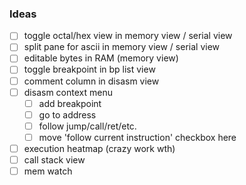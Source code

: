### Ideas
- [ ] toggle octal/hex view in memory view / serial view
- [ ] split pane for ascii in memory view / serial view
- [ ] editable bytes in RAM (memory view)
- [ ] toggle breakpoint in bp list view
- [ ] comment column in disasm view
- [ ] disasm context menu
    - [ ] add breakpoint
    - [ ] go to address
    - [ ] follow jump/call/ret/etc.
    - [ ] move 'follow current instruction' checkbox here
- [ ] execution heatmap (crazy work wth)
- [ ] call stack view
- [ ] mem watch
